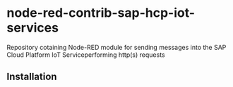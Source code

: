 # node-red-contrib-sap-hcp-iot-services
Repository cotaining Node-RED module for sending messages into the SAP Cloud Platform IoT Serviceperforming http(s) requests 

## Installation


